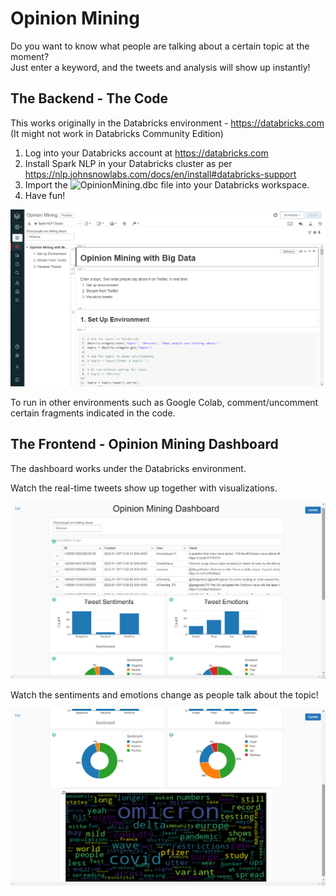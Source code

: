# Opinion Mining
Do you want to know what people are talking about a certain topic at the moment?  
Just enter a keyword, and the tweets and analysis will show up instantly!

## The Backend - The Code

This works originally in the Databricks environment - https://databricks.com  
(It might not work in Databricks Community Edition)

1. Log into your Databricks account at https://databricks.com
2. Install Spark NLP in your Databricks cluster as per https://nlp.johnsnowlabs.com/docs/en/install#databricks-support
3. Import the ![OpinionMining.dbc file](https://github.com/rickysoo/OpinionMining/raw/main/OpinionMining.dbc) into your Databricks workspace.
4. Have fun!

![Databricks notebook](https://github.com/rickysoo/OpinionMining/raw/main/OpinionMining3.png)

To run in other environments such as Google Colab, comment/uncomment certain fragments indicated in the code.

## The Frontend - Opinion Mining Dashboard

The dashboard works under the Databricks environment.

Watch the real-time tweets show up together with visualizations.

![Dashboard (page 1)](https://github.com/rickysoo/OpinionMining/raw/main/OpinionMining1.png)

Watch the sentiments and emotions change as people talk about the topic!

![Dashboard (page 2)](https://github.com/rickysoo/OpinionMining/raw/main/OpinionMining2.png)
